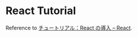 # React Tutorial
Reference to [チュートリアル：React の導入 – React](https://ja.reactjs.org/tutorial/tutorial.html).